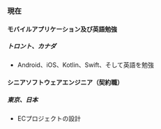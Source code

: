 
### 現在

#### モバイルアプリケーション及び英語勉強

##### トロント、カナダ

- Android、iOS、Kotlin、Swift、そして英語を勉強

#### シニアソフトウェアエンジニア（契約職）

##### 東京、日本

- ECプロジェクトの設計

